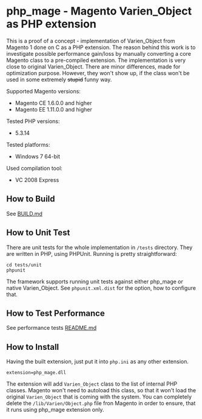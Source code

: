 php_mage - Magento Varien_Object as PHP extension
=====================

This is a proof of a concept - implementation of Varien_Object from Magento 1 done on C as a PHP extension. The reason behind this work is to investigate possible performance gain/loss by manually converting a core Magento class to a pre-compiled extension.
The implementation is very close to original Varien_Object. There are minor differences, made for optimization purpose. However, they won't show up, if the class won't be used in some extremely ~~stupid~~ funny way. 

Supported Magento versions:
* Magento CE 1.6.0.0 and higher
* Magento EE 1.11.0.0 and higher

Tested PHP versions:
* 5.3.14
 
Tested platforms:
* Windows 7 64-bit

Used compilation tool:
- VC 2008 Express

How to Build
-----------

See [BUILD.md](docs/BUILD.md)

How to Unit Test
-----------

There are unit tests for the whole implementation in `/tests` directory. They are written in PHP, using PHPUnit. Running is pretty straightforward:

	cd tests/unit
	phpunit
	
The framework supports running unit tests against either php_mage or native Varien_Object. See `phpunit.xml.dist` for the option, how to configure that. 

How to Test Performance
-----------

See performance tests [README.md](tests/performance/README.md)

How to Install
-----------

Having the built extension, just put it into `php.ini` as any other extension.

	extension=php_mage.dll

The extension will add `Varien_Object` class to the list of internal PHP classes. Magento won't need to autoload this class, so that it won't load the original `Varien_Object` that is coming with the system.
You can completely delete the `/lib/Varien/Object.php` file fron Magento in order to ensure, that it runs using php_mage extension only.
